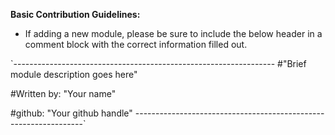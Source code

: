 **Basic Contribution Guidelines:**

- If adding a new module, please be sure to include the below header in a comment block with the correct information filled out.

`-----------------------------------------------------------------
#"Brief module description goes here"

#Written by: "Your name"

#github: "Your github handle"
-----------------------------------------------------------------`
